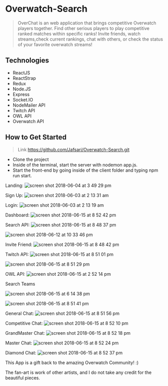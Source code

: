 # Overwatch-Search

> OverChat is an web application that brings competitive Overwatch players together. Find other serious players to play competitive ranked matches within specific ranks! Invite friends, watch streams,check current rankings, chat with others, or check the status of your favorite overwatch streams!

## Technologies
- ReactJS
- ReactStrap 
- Redux 
- Node.JS
- Express
- Socket.IO
- NodeMailer API
- Twitch API
- OWL API
- Overwatch API


## How to Get Started
> Link https://github.com/Jafsari/Overwatch-Search.git
  - Clone the project
  - Inside of the terminal, start the server with nodemon app.js.
  - Start the front-end by going inside of the client folder and typing npm run start.

Landing:
![screen shot 2018-06-04 at 3 49 29 pm](https://user-images.githubusercontent.com/28635782/40945800-2c8ce1d6-680f-11e8-883e-b7cb29bd75c6.png)

Sign Up:
![screen shot 2018-06-03 at 2 13 31 am](https://user-images.githubusercontent.com/28635782/40885043-0e26b488-66d4-11e8-8dbe-2f334a5b86b7.png)

Login:
![screen shot 2018-06-03 at 2 13 19 am](https://user-images.githubusercontent.com/28635782/40885041-0bb3da00-66d4-11e8-84ec-b684c5e8d36a.png)

Dashboard:
![screen shot 2018-06-15 at 8 52 42 pm](https://user-images.githubusercontent.com/28635782/41495561-8ec2598a-70de-11e8-9ec2-eb9200c7f788.png)

Search API:
![screen shot 2018-06-15 at 8 48 37 pm](https://user-images.githubusercontent.com/28635782/41495606-65cadaa6-70df-11e8-9b1f-6fcb3b8a43ed.png)

![screen shot 2018-06-12 at 10 33 46 pm](https://user-images.githubusercontent.com/28635782/41331999-c01ebf32-6e90-11e8-9e78-8d0581fad0c9.png)


Invite Friend:
![screen shot 2018-06-15 at 8 48 42 pm](https://user-images.githubusercontent.com/28635782/41495625-355abee4-70e0-11e8-9b81-0be724a0b128.png)

Twitch API:
![screen shot 2018-06-15 at 8 51 01 pm](https://user-images.githubusercontent.com/28635782/41495645-adc9f368-70e0-11e8-8227-54696b24f483.png)

![screen shot 2018-06-15 at 8 51 29 pm](https://user-images.githubusercontent.com/28635782/41495644-a6d016be-70e0-11e8-95ff-179f082bd3e8.png)


OWL API:
![screen shot 2018-06-15 at 2 52 14 pm](https://user-images.githubusercontent.com/28635782/41491067-d8ae8fba-70ab-11e8-979b-368cd62f4017.png)

Search Teams

![screen shot 2018-06-15 at 6 14 38 pm](https://user-images.githubusercontent.com/28635782/41494462-098e5bd0-70c8-11e8-87c4-9cebdb828317.png)

![screen shot 2018-06-15 at 8 51 41 pm](https://user-images.githubusercontent.com/28635782/41495568-a20330c8-70de-11e8-882e-17ab61b2dad9.png)


General Chat:
![screen shot 2018-06-15 at 8 51 56 pm](https://user-images.githubusercontent.com/28635782/41495552-875036cc-70de-11e8-9fa9-b08a49a8d55d.png)

Competitive Chat:
![screen shot 2018-06-15 at 8 52 10 pm](https://user-images.githubusercontent.com/28635782/41495554-891ec4c8-70de-11e8-8bd7-d691548a26f3.png)

GrandMaster Chat:
![screen shot 2018-06-15 at 8 52 18 pm](https://user-images.githubusercontent.com/28635782/41495556-8aeff376-70de-11e8-95ee-effbae389c21.png)

Master Chat:
![screen shot 2018-06-15 at 8 52 24 pm](https://user-images.githubusercontent.com/28635782/41495557-8c150be2-70de-11e8-9257-97b27828b4de.png)

Diamond Chat:
![screen shot 2018-06-15 at 8 52 37 pm](https://user-images.githubusercontent.com/28635782/41495559-8d079808-70de-11e8-8be7-ba11cf4b5340.png)



This App is a gift back to the amazing Overwatch Community! :)

The fan-art is work of other artists, and I do not take any credit for the beautiful pieces. 